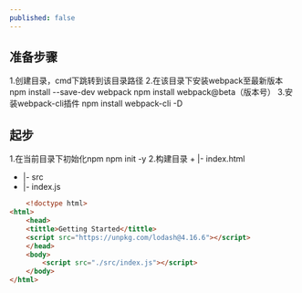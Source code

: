 ```yaml
---
published: false
---
```

## 准备步骤
1.创建目录，cmd下跳转到该目录路径
2.在该目录下安装webpack至最新版本
	npm install --save-dev  webpack
   npm install webpack@beta（版本号）
3.安装webpack-cli插件
   npm install webpack-cli -D


## 起步
1.在当前目录下初始化npm
	npm init -y
2.构建目录
	+ |- index.html
   + |- src
   +  |- index.js
``` html
	<!doctype html>
<html>
	<head>
	<tittle>Getting Started</tittle>
	<script src="https://unpkg.com/lodash@4.16.6"></script>
	</head>
	<body>
		<script src="./src/index.js"></script>
	</body>
</html>
```